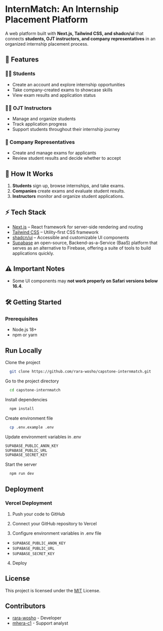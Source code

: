 # InternMatch: An Internship Placement Platform

A web platform built with **Next.js, Tailwind CSS, and shadcn/ui** that connects **students, OJT instructors, and company representatives** in an organized internship placement process.

## 🚀 Features

### 👩‍🎓 Students

-   Create an account and explore internship opportunities
-   Take company-created exams to showcase skills
-   View exam results and application status

### 👨‍🏫 OJT Instructors

-   Manage and organize students
-   Track application progress
-   Support students throughout their internship journey

### 🏢 Company Representatives

-   Create and manage exams for applicants
-   Review student results and decide whether to accept

## 📖 How It Works

1. **Students** sign up, browse internships, and take exams.
2. **Companies** create exams and evaluate student results.
3. **Instructors** monitor and organize student applications.

## ⚡ Tech Stack

-   [Next.js](https://nextjs.org/) – React framework for server-side rendering and routing
-   [Tailwind CSS](https://tailwindcss.com/) – Utility-first CSS framework
-   [shadcn/ui](https://ui.shadcn.com/) – Accessible and customizable UI components
-   [Supabase](https://supabase.com/) an open-source, Backend-as-a-Service (BaaS) platform that serves as an alternative to Firebase, offering a suite of tools to build applications quickly.

## ⚠️ Important Notes

-   Some UI components may **not work properly on Safari versions below 16.4**.

## 🛠️ Getting Started

### Prerequisites

-   Node.js 18+
-   npm or yarn

## Run Locally

Clone the project

```bash
  git clone https://github.com/rara-wosho/capstone-internmatch.git
```

Go to the project directory

```bash
  cd capstone-internmatch
```

Install dependencies

```bash
  npm install
```

Create environment file

```bash
  cp .env.example .env
```

Update environment variables in .env

```bash
SUPABASE_PUBLIC_ANON_KEY
SUPABASE_PUBLIC_URL
SUPABASE_SECRET_KEY
```

Start the server

```bash
  npm run dev
```

## Deployment

### Vercel Deployment

1. Push your code to GitHub

2. Connect your GitHub repository to Vercel

3. Configure environment variables in .env file

-   `SUPABASE_PUBLIC_ANON_KEY`
-   `SUPABASE_PUBLIC_URL`
-   `SUPABASE_SECRET_KEY`

4. Deploy

## License

This project is licensed under the
[MIT](https://choosealicense.com/licenses/mit/)
License.

## Contributors

-   [rara-wosho](https://github.com/rara-wosho) - Developer
-   [mhera-c1](https://github.com/mhera-c1) - Support analyst
